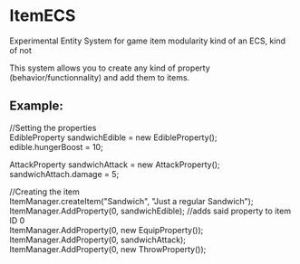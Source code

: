 # ItemECS
Experimental Entity System for game item modularity
kind of an ECS, kind of not

This system allows you to create any kind of property (behavior/functionnality) and add them to items.

Example:
-------------------------------------------------------------------------------------------------------

//Setting the properties  
EdibleProperty sandwichEdible = new EdibleProperty();  
edible.hungerBoost = 10;  
  
AttackProperty sandwichAttack = new AttackProperty();  
sandwichAttach.damage = 5;  
  
//Creating the item  
ItemManager.createItem("Sandwich", "Just a regular Sandwich");  
ItemManager.AddProperty(0, sandwichEdible);  //adds said property to item ID 0  
ItemManager.AddProperty(0, new EquipProperty());  
ItemManager.AddProperty(0, sandwichAttack);  
ItemManager.AddProperty(0, new ThrowProperty());  

